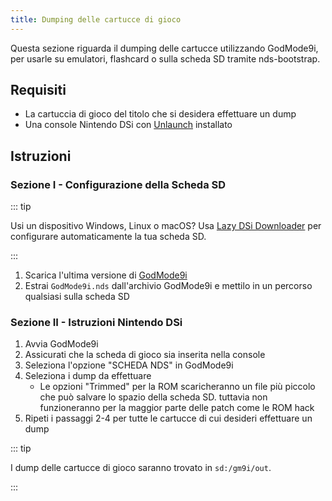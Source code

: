 ```yaml
---
title: Dumping delle cartucce di gioco
---
```


Questa sezione riguarda il dumping delle cartucce utilizzando GodMode9i, per usarle su emulatori, flashcard o sulla scheda SD tramite nds-bootstrap.

## Requisiti
- La cartuccia di gioco del titolo che si desidera effettuare un dump
- Una console Nintendo DSi con [Unlaunch](installing-unlaunch.html) installato

## Istruzioni
### Sezione I - Configurazione della Scheda SD

::: tip

Usi un dispositivo Windows, Linux o macOS? Usa [Lazy DSi Downloader](lazy-dsi-downloader.html) per configurare automaticamente la tua scheda SD.

:::

1. Scarica l'ultima versione di [GodMode9i](https://github.com/DS-Homebrew/GodMode9i/releases)
1. Estrai `GodMode9i.nds` dall'archivio GodMode9i e mettilo in un percorso qualsiasi sulla scheda SD

### Sezione II - Istruzioni Nintendo DSi
1. Avvia GodMode9i
1. Assicurati che la scheda di gioco sia inserita nella console
1. Seleziona l'opzione "SCHEDA NDS" in GodMode9i
1. Seleziona i dump da effettuare
   - Le opzioni "Trimmed" per la ROM scaricheranno un file più piccolo che può salvare lo spazio della scheda SD. tuttavia non funzioneranno per la maggior parte delle patch come le ROM hack
1. Ripeti i passaggi 2-4 per tutte le cartucce di cui desideri effettuare un dump

::: tip

I dump delle cartucce di gioco saranno trovato in `sd:/gm9i/out`.

:::

